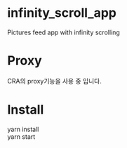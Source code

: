 # infinity_scroll_app
 Pictures feed app with infinity scrolling


# Proxy
CRA의 proxy기능을 사용 중 입니다.


# Install
yarn install  
yarn start

